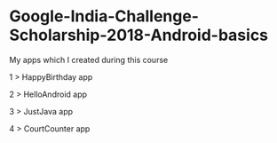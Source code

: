 # Google-India-Challenge-Scholarship-2018-Android-basics
My apps which I created during this course

1 >   HappyBirthday app

2 >   HelloAndroid  app

3 >   JustJava app

4 >   CourtCounter app 
